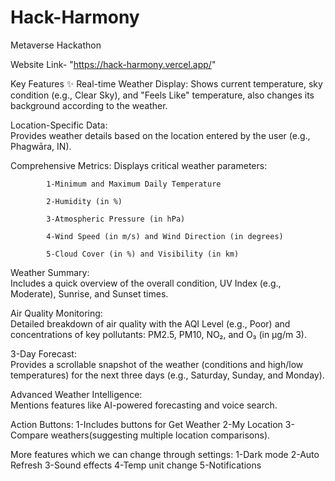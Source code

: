 # Hack-Harmony
Metaverse  Hackathon

Website Link- "https://hack-harmony.vercel.app/"

Key Features ✨
            Real-time Weather Display: Shows current temperature, sky condition (e.g., Clear Sky), and "Feels Like" temperature, also changes its background according to the weather.

Location-Specific Data:                 
            Provides weather details based on the location entered by the user (e.g., Phagwāra, IN).

Comprehensive Metrics: Displays critical weather parameters:

            1-Minimum and Maximum Daily Temperature

            2-Humidity (in %)

            3-Atmospheric Pressure (in hPa)

            4-Wind Speed (in m/s) and Wind Direction (in degrees)

            5-Cloud Cover (in %) and Visibility (in km)

Weather Summary:             
            Includes a quick overview of the overall condition, UV Index (e.g., Moderate), Sunrise, and Sunset times.

Air Quality Monitoring:     
            Detailed breakdown of air quality with the AQI Level (e.g., Poor) and concentrations of key pollutants: PM2.5, PM10, NO₂, and O₃ (in μg/m 
            3).

3-Day Forecast:     
            Provides a scrollable snapshot of the weather (conditions and high/low temperatures) for the next three days (e.g., Saturday,    Sunday, and Monday).

Advanced Weather Intelligence:      
            Mentions features like AI-powered forecasting and voice search.

Action Buttons: 
            1-Includes buttons for Get Weather 
            2-My Location 
            3-Compare weathers(suggesting multiple location comparisons).

More features which we can change through settings: 
            1-Dark mode 
            2-Auto Refresh
            3-Sound effects
            4-Temp unit change
            5-Notifications
